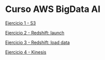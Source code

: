# Curso AWS BigData AI

[Ejercicio 1 - S3]()

[Ejercicio 2 - Redshift: launch]()

[Ejercicio 3 - Redshift: load data]()

[Ejercicio 4 - Kinesis]()